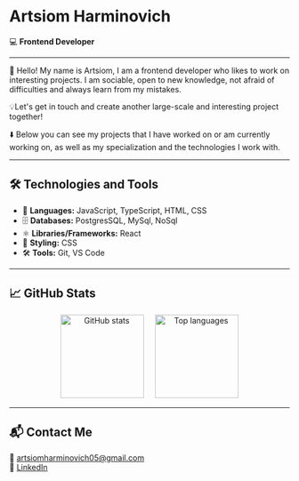 # Artsiom Harminovich

💻 **Frontend Developer**

---

👋 Hello! My name is Artsiom, I am a frontend developer who likes to work on interesting projects. I am sociable, open to new knowledge, not afraid of difficulties and always learn from my mistakes.

💡Let's get in touch and create another large-scale and interesting project together!

⬇️ Below you can see my projects that I have worked on or am currently working on, as well as my specialization and the technologies I work with.

---

## 🛠️ Technologies and Tools

- 📝 **Languages:** JavaScript, TypeScript, HTML, CSS
- 🗄️ **Databases:** PostgresSQL, MySql, NoSql 
- ⚛️ **Libraries/Frameworks:** React
- 🎨 **Styling:** CSS
- 🛠️ **Tools:** Git, VS Code

---

## 📈 GitHub Stats

<p align="center">
  <img src="https://github-readme-stats.vercel.app/api?username=oCMEXo&show_icons=true&hide_title=true&count_private=true&theme=radical" height="150" alt="GitHub stats"/>
  &nbsp;&nbsp;&nbsp;
  <img src="https://github-readme-stats.vercel.app/api/top-langs/?username=oCMEXo&layout=compact&theme=tokyonight" height="150" alt="Top languages"/>
</p>

---

## 📬 Contact Me

📧 [artsiomharminovich05@gmail.com](mailto:artsiomharminovich05@gmail.com)  
💼 [LinkedIn](https://www.linkedin.com/in/artsiom-harminovich-6a4869328/)
